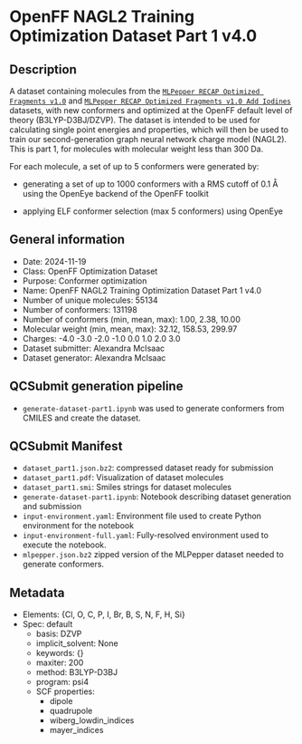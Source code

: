 # OpenFF NAGL2 Training Optimization Dataset Part 1 v4.0

## Description
A dataset containing molecules from the [`MLPepper RECAP Optimized Fragments v1.0`](https://github.com/openforcefield/qca-dataset-submission/tree/master/submissions/2024-07-26-MLPepper-RECAP-Optimized-Fragments-v1.0)
and [`MLPepper RECAP Optimized Fragments v1.0 Add Iodines`](https://github.com/openforcefield/qca-dataset-submission/tree/master/submissions/2024-10-11-MLPepper-RECAP-Optimized-Fragments-Add-Iodines-v1.0) datasets,
with new conformers and optimized at the OpenFF default level of theory (B3LYP-D3BJ/DZVP).
The dataset is intended to be used for calculating single point energies and properties,
which will then be used to train our second-generation graph neural network charge model (NAGL2).
This is part 1, for molecules with molecular weight less than 300 Da.


For each molecule, a set of up to 5 conformers were generated by:

  * generating a set of up to 1000 conformers with a RMS cutoff of 0.1 Å
using the OpenEye backend of the OpenFF toolkit

  * applying ELF conformer selection (max 5 conformers) using OpenEye


## General information
* Date: 2024-11-19
* Class: OpenFF Optimization Dataset
* Purpose: Conformer optimization
* Name: OpenFF NAGL2 Training Optimization Dataset Part 1 v4.0
* Number of unique molecules: 55134
* Number of conformers: 131198
* Number of conformers (min, mean, max): 1.00, 2.38, 10.00
* Molecular weight (min, mean, max): 32.12, 158.53, 299.97
* Charges: -4.0 -3.0 -2.0 -1.0 0.0 1.0 2.0 3.0
* Dataset submitter: Alexandra McIsaac
* Dataset generator: Alexandra McIsaac

## QCSubmit generation pipeline
* `generate-dataset-part1.ipynb` was used to generate conformers from CMILES and create the dataset.

## QCSubmit Manifest
* `dataset_part1.json.bz2`: compressed dataset ready for submission
* `dataset_part1.pdf`: Visualization of dataset molecules
* `dataset_part1.smi`: Smiles strings for dataset molecules
* `generate-dataset-part1.ipynb`: Notebook describing dataset generation and submission
* `input-environment.yaml`: Environment file used to create Python environment for the notebook
* `input-environment-full.yaml`: Fully-resolved environment used to execute the notebook.
* `mlpepper.json.bz2` zipped version of the MLPepper dataset needed to generate conformers.

## Metadata
* Elements: {Cl, O, C, P, I, Br, B, S, N, F, H, Si}
* Spec: default
  * basis: DZVP
  * implicit_solvent: None
  * keywords: {}
  * maxiter: 200
  * method: B3LYP-D3BJ
  * program: psi4
  * SCF properties:
    * dipole
    * quadrupole
    * wiberg_lowdin_indices
    * mayer_indices
